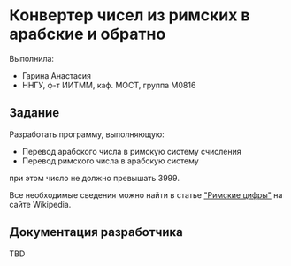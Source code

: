 ﻿# Конвертер чисел из римских в арабские и обратно
Выполнила:

 - Гарина Анастасия
 - ННГУ, ф-т ИИТММ, каф. МОСТ, группа М0816

## Задание

Разработать программу, выполняющую:

 - Перевод арабского числа в римскую систему счисления
 - Перевод римского числа в арабскую систему

 при этом число не должно превышать 3999.

Все необходимые сведения можно найти в статье
["Римские цифры"][romn] на сайте Wikipedia.

## Документация разработчика

TBD

<!-- LINKS -->

[romn]: https://ru.wikipedia.org/wiki/%D0%A0%D0%B8%D0%BC%D1%81%D0%BA%D0%B8%D0%B5_%D1%86%D0%B8%D1%84%D1%80%D1%8B